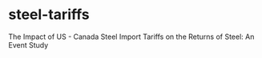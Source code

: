 # steel-tariffs
The Impact of US - Canada Steel Import Tariffs on the Returns of Steel: An Event Study
